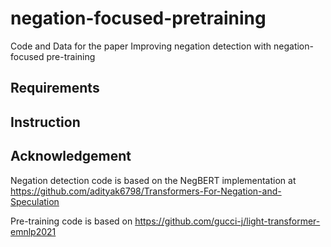 # negation-focused-pretraining
Code and Data for the paper Improving negation detection with negation-focused pre-training



## Requirements


## Instruction




## Acknowledgement

Negation detection code is based on the NegBERT implementation at https://github.com/adityak6798/Transformers-For-Negation-and-Speculation

Pre-training code is based on https://github.com/gucci-j/light-transformer-emnlp2021

